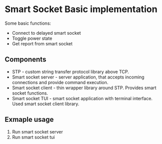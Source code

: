 # Smart Socket Basic implementation

Some basic functions:
- Connect to delayed smart socket
- Toggle power state
- Get report from smart socket

## Components
- STP - custom string transfer protocol library above TCP.
- Smart socket server - server application, that accepts incoming connections and provide command execution.
- Smart socket client - thin wrapper library around STP. Provides smart socket functions.
- Smart socket TUI - smart socket application with terminal interface. Used smart socket client library.


## Exmaple usage

1. Run smart socket server
2. Run smart socket tui